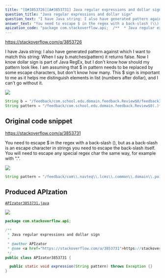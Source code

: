 ```yaml
---
title: "[Q#3853726][A#3853731] Java regular expressions and dollar sign"
question_title: "Java regular expressions and dollar sign"
question_text: "I have Java string: I also have generated pattern against which I want to match this string: When I say b.matches(pattern) it returns false. Now I know dollar sign is part of Java RegEx, but I don't know how should my pattern look like. I am assuming that $ in pattern needs to be replaced by some escape characters, but don't know how many. This $ sign is important to me as it helps me distinguish elements in list (numbers after dollar), and I can't go without it."
answer_text: "You need to escape $ in the regex with a back-slash (\\), but as a back-slash is an escape character in strings you need to escape the back-slash itself. You will need to escape any special regex char the same way, for example with \".\"."
apization_code: "package com.stackoverflow.api;  /**  * Java regular expressions and dollar sign  *  * @author APIzator  * @see <a href=\"https://stackoverflow.com/a/3853731\">https://stackoverflow.com/a/3853731</a>  */ public class APIzator3853731 {    public static void expression(String pattern) throws Exception {} }"
---
```


https://stackoverflow.com/q/3853726

I have Java string:
I also have generated pattern against which I want to match this string:
When I say b.matches(pattern) it returns false. Now I know dollar sign is part of Java RegEx, but I don&#x27;t know how should my pattern look like. I am assuming that $ in pattern needs to be replaced by some escape characters, but don&#x27;t know how many. This $ sign is important to me as it helps me distinguish elements in list (numbers after dollar), and I can&#x27;t go without it.


<div class="code-logo"><img src="/stackoverflow.png" /></div>

```java
String b = "/feedback/com.school.edu.domain.feedback.Review$0/feedbackId");
String pattern = "/feedback/com.school.edu.domain.feedback.Review$0(.)*";
```


## Original code snippet

https://stackoverflow.com/a/3853731

You need to escape $ in the regex with a back-slash (\), but as a back-slash is an escape character in strings you need to escape the back-slash itself.
You will need to escape any special regex char the same way, for example with &quot;.&quot;.

<div class="code-logo"><img src="/stackoverflow.png" /></div>

```java
String pattern = "/feedback/com\\.navteq\\.lcms\\.common\\.domain\\.poi\\.feedback\\.Review\\$0(.)*";
```

## Produced APIzation

[`APIzator3853731.java`](https://github.com/pasqualesalza/apization-temp-data/raw/master/search/APIzator3853731.java)

<div class="code-logo"><img src="/apizator.png" /></div>

```java
package com.stackoverflow.api;

/**
 * Java regular expressions and dollar sign
 *
 * @author APIzator
 * @see <a href="https://stackoverflow.com/a/3853731">https://stackoverflow.com/a/3853731</a>
 */
public class APIzator3853731 {

  public static void expression(String pattern) throws Exception {}
}

```